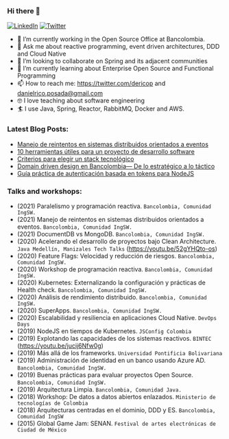 ### Hi there 👋

<p align="left">
	<a href="https://www.linkedin.com/in/daniel-estiven-rico-posada-11009b58/"><img src="https://img.icons8.com/bubbles/50/000000/linkedin.png" alt="LinkedIn"/></a>
	<a href="https://twitter.com/dericop_"><img src="https://img.icons8.com/bubbles/50/000000/twitter.png" alt="Twitter"/></a>
</p>

- 🔭  I’m currently working in the Open Source Office at Bancolombia.
- 💬  Ask me about reactive programming, event driven architectures, DDD and Cloud Native
- 👯  I’m looking to collaborate on Spring and its adjacent communities
- 🌱  I’m currently learning about Enterprise Open Source and Functional Programming
- 📫  How to reach me: https://twitter.com/dericop and danielrico.posada@gmail.com
- 🤓  I love teaching about software engineering
- 🏄  I use Java, Spring, Reactor, RabbitMQ, Docker and AWS. 

### Latest Blog Posts:
- [Manejo de reintentos en sistemas distribuidos orientados a eventos](https://medium.com/bancolombia-tech/manejo-de-reintentos-en-sistemas-distribuidos-orientados-a-eventos-d40f6b196049)
- [10 herramientas útiles para un proyecto de desarrollo software](https://medium.com/bancolombia-tech/10-herramientas-%C3%BAtiles-para-un-proyecto-de-desarrollo-software-62db24c1aa72)
- [Criterios para elegir un stack tecnológico](https://medium.com/bancolombia-tech/criterios-para-elegir-un-stack-tecnol%C3%B3gico-15dfa25764f6)
- [Domain driven design en Bancolombia— De lo estratégico a lo táctico](https://medium.com/bancolombia-tech/domain-driven-design-en-bancolombia-de-lo-estrat%C3%A9gico-a-lo-t%C3%A1ctico-6e71a7a81c3a)
- [Guía práctica de autenticación basada en tokens para NodeJS](https://medium.com/@danielrico.posada/gu%C3%ADa-pr%C3%A1ctica-de-autenticaci%C3%B3n-basada-en-tokens-para-nodejs-caccf2ba7efb)

### Talks and workshops:
- (2021) Paralelismo y programación reactiva. `Bancolombia, Comunidad IngSW.`
- (2021) Manejo de reintentos en sistemas distribuidos orientados a eventos. `Bancolombia, Comunidad IngSW.`
- (2021) DocumentDB vs MongoDB. `Bancolombia, Comunidad IngSW.`
- (2020) Acelerando el desarrollo de proyectos bajo Clean Architecture. `Java Medellín, Manizales Tech Talks` (https://youtu.be/52gYHQto-os)
- (2020) Feature Flags: Velocidad y reducción de riesgos. `Bancolombia, Comunidad IngSW.`
- (2020) Workshop de programación reactiva. `Bancolombia, Comunidad IngSW.`
- (2020) Kubernetes: Externalizando la configuración y prácticas de Health check. `Bancolombia, Comunidad IngSW.`
- (2020) Análisis de rendimiento distribuido. `Bancolombia, Comunidad IngSW.`
- (2020) SuperApps. `Bancolombia, Comunidad IngSW.`
- (2020) Escalabilidad y resiliencia en aplicaciones Cloud Native. `DevOps Days`
- (2019) NodeJS en tiempos de Kubernetes. `JSConfig Colombia`
- (2019) Explotando las capacidades de los sistemas reactivos. `BINTEC` (https://youtu.be/jucij6Nfw0g)
- (2019) Más allá de los frameworks. `Universidad Pontificia Bolivariana`
- (2019) Administración de identidad en un banco usando Azure AD. `Bancolombia, Comunidad IngSW.`
- (2019) Buenas prácticas para evaluar proyectos Open Source. `Bancolombia, Comunidad IngSW.`
- (2019) Arquitectura Limpia. `Bancolombia, Comunidad Java.`
- (2018) Workshop: De datos a datos abiertos enlazados. `Ministerio de tecnologías de Colombia`
- (2018) Arquitecturas centradas en el dominio, DDD y ES. `Bancolombia, Comunidad IngSW`
- (2015) Global Game Jam: SENAN. `Festival de artes electrónicas de Ciudad de México`
